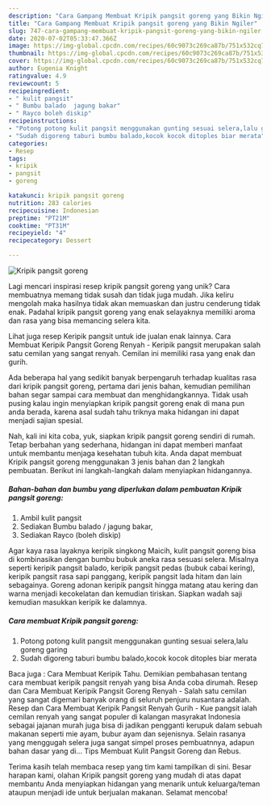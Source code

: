 ```yaml
---
description: "Cara Gampang Membuat Kripik pangsit goreng yang Bikin Ngiler"
title: "Cara Gampang Membuat Kripik pangsit goreng yang Bikin Ngiler"
slug: 747-cara-gampang-membuat-kripik-pangsit-goreng-yang-bikin-ngiler
date: 2020-07-02T05:33:47.366Z
image: https://img-global.cpcdn.com/recipes/60c9073c269ca87b/751x532cq70/kripik-pangsit-goreng-foto-resep-utama.jpg
thumbnail: https://img-global.cpcdn.com/recipes/60c9073c269ca87b/751x532cq70/kripik-pangsit-goreng-foto-resep-utama.jpg
cover: https://img-global.cpcdn.com/recipes/60c9073c269ca87b/751x532cq70/kripik-pangsit-goreng-foto-resep-utama.jpg
author: Eugenia Knight
ratingvalue: 4.9
reviewcount: 5
recipeingredient:
- " kulit pangsit"
- " Bumbu balado  jagung bakar"
- " Rayco boleh diskip"
recipeinstructions:
- "Potong potong kulit pangsit menggunakan gunting sesuai selera,lalu goreng garing"
- "Sudah digoreng taburi bumbu balado,kocok kocok ditoples biar merata"
categories:
- Resep
tags:
- kripik
- pangsit
- goreng

katakunci: kripik pangsit goreng 
nutrition: 283 calories
recipecuisine: Indonesian
preptime: "PT21M"
cooktime: "PT31M"
recipeyield: "4"
recipecategory: Dessert

---
```



![Kripik pangsit goreng](https://img-global.cpcdn.com/recipes/60c9073c269ca87b/751x532cq70/kripik-pangsit-goreng-foto-resep-utama.jpg)

Lagi mencari inspirasi resep kripik pangsit goreng yang unik? Cara membuatnya memang tidak susah dan tidak juga mudah. Jika keliru mengolah maka hasilnya tidak akan memuaskan dan justru cenderung tidak enak. Padahal kripik pangsit goreng yang enak selayaknya memiliki aroma dan rasa yang bisa memancing selera kita.

Lihat juga resep Keripik pangsit untuk ide jualan enak lainnya. Cara Membuat Keripik Pangsit Goreng Renyah - Keripik pangsit merupakan salah satu cemilan yang sangat renyah. Cemilan ini memiliki rasa yang enak dan gurih.

Ada beberapa hal yang sedikit banyak berpengaruh terhadap kualitas rasa dari kripik pangsit goreng, pertama dari jenis bahan, kemudian pemilihan bahan segar sampai cara membuat dan menghidangkannya. Tidak usah pusing kalau ingin menyiapkan kripik pangsit goreng enak di mana pun anda berada, karena asal sudah tahu triknya maka hidangan ini dapat menjadi sajian spesial.


Nah, kali ini kita coba, yuk, siapkan kripik pangsit goreng sendiri di rumah. Tetap berbahan yang sederhana, hidangan ini dapat memberi manfaat untuk membantu menjaga kesehatan tubuh kita. Anda dapat membuat Kripik pangsit goreng menggunakan 3 jenis bahan dan 2 langkah pembuatan. Berikut ini langkah-langkah dalam menyiapkan hidangannya.

<!--inarticleads1-->

##### Bahan-bahan dan bumbu yang diperlukan dalam pembuatan Kripik pangsit goreng:

1. Ambil  kulit pangsit
1. Sediakan  Bumbu balado / jagung bakar,
1. Sediakan  Rayco (boleh diskip)


Agar kaya rasa layaknya keripik singkong Maicih, kulit pangsit goreng bisa di kombinasikan dengan bumbu bubuk aneka rasa sesuasi selera. Misalnya seperti keripik pangsit balado, keripik pangsit pedas (bubuk cabai kering), keripik pangsit rasa sapi panggang, keripik pangsit lada hitam dan lain sebagainya. Goreng adonan keripik pangsit hingga matang atau kering dan warna menjadi kecokelatan dan kemudian tiriskan. Siapkan wadah saji kemudian masukkan keripik ke dalamnya. 

<!--inarticleads2-->

##### Cara membuat Kripik pangsit goreng:

1. Potong potong kulit pangsit menggunakan gunting sesuai selera,lalu goreng garing
1. Sudah digoreng taburi bumbu balado,kocok kocok ditoples biar merata


Baca juga : Cara Membuat Keripik Tahu. Demikian pembahasan tentang cara membuat keripik pangsit renyah yang bisa Anda coba dirumah. Resep dan Cara Membuat Keripik Pangsit Goreng Renyah - Salah satu cemilan yang sangat digemari banyak orang di seluruh penjuru nusantara adalah. Resep dan Cara Membuat Keripik Pangsit Renyah Gurih - Kue pangsit ialah cemilan renyah yang sangat populer di kalangan masyrakat Indonesia sebagai jajanan murah juga bisa di jadikan pengganti kerupuk dalam sebuah makanan seperti mie ayam, bubur ayam dan sejenisnya. Selain rasanya yang menggugah selera juga sangat simpel proses pembuatnnya, adapun bahan dasar yang di… Tips Membuat Kulit Pangsit Goreng dan Rebus. 

Terima kasih telah membaca resep yang tim kami tampilkan di sini. Besar harapan kami, olahan Kripik pangsit goreng yang mudah di atas dapat membantu Anda menyiapkan hidangan yang menarik untuk keluarga/teman ataupun menjadi ide untuk berjualan makanan. Selamat mencoba!
